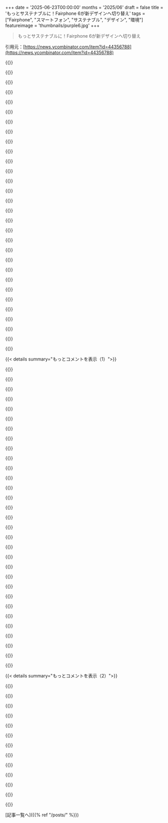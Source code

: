 +++
date = '2025-06-23T00:00:00'
months = '2025/06'
draft = false
title = 'もっとサステナブルに！Fairphone 6が新デザインへ切り替え'
tags = ["Fairphone", "スマートフォン", "サステナブル", "デザイン", "環境"]
featureimage = 'thumbnails/purple6.jpg'
+++

> もっとサステナブルに！Fairphone 6が新デザインへ切り替え

引用元：[https://news.ycombinator.com/item?id=44356788](https://news.ycombinator.com/item?id=44356788)




{{<matomeQuote body="Pixelの話が出てるけどさ、スマホの背面指紋認証を復活させてほしいな。あれがマジで最高の解決策だったよ。ポケットから出す時に指紋認証がオンになるから、遅くても一番速くロック解除できるんだ。<br>正直、なんでみんなFace ID（今使ってるやつだけど）の方が好きなのか分かんないな。誰か頼む、あれをまた出してくれ！" userName="godelski" createdAt="2025/06/23 16:51:51" color="#ff5c5c">}}




{{<matomeQuote body="ロックボタンにセンサーがあるタイプでも同じことできるじゃん。なんでわざわざ背面に限定するわけ？" userName="stavros" createdAt="2025/06/23 17:27:54" color="">}}




{{<matomeQuote body="Face IDには懐疑的だったんだけど、すぐに気に入っちゃったんだよね。ロック解除じゃなくて、使ってる最中の認証がすごく良いんだ。前は確認を求められてから指紋スキャンしてたけど、今は完全にシームレスで自動なんだよ。" userName="al_borland" createdAt="2025/06/23 23:50:16" color="#ff5733">}}




{{<matomeQuote body="電源ボタンに指紋認証があるスマホ使ったことある？あれが断トツで一番良かったんだけど。" userName="snapplebobapple" createdAt="2025/06/23 20:51:51" color="">}}




{{<matomeQuote body="スマホ持ってみて。人差し指はどこにある？" userName="godelski" createdAt="2025/06/23 17:29:27" color="">}}




{{<matomeQuote body="iPhone SEの指紋認証は一番気に入ってる点の一つだよ。だから新しいスマホに替える理由が見当たらないんだ。Appleのソフトの質の低下と囲い込みにはどんどん嫌気がさしてて、iPhoneをGrapheneOSとかPunkt MPみたいなのに替えたいくらい。<br>スマホより電子書籍リーダーとかカメラ、ノート使う方がずっと楽しいんだ。特にノートに数年間日記つけてるんだけど、そこに安らぎや自分自身、考えとの繋がりを感じるんだ。手書きの物理的な体験がすごく意味深いんだよね。結論として「もっとスマホ」じゃなくて「スマホを減らす」べき！" userName="0x38B" createdAt="2025/06/24 04:37:00" color="#38d3d3">}}




{{<matomeQuote body="スマホを持ってる時の話？それともポケットから出す時の話？後者なら、指は側面にあるよ、電源ボタンも含めてね。" userName="stavros" createdAt="2025/06/23 17:31:40" color="">}}




{{<matomeQuote body="妻と義姉が、そんなに似てないし4歳差なのに、お互いのiPhoneをFace IDでロック解除できるんだ。これにはマジで驚いたね。俺は全ての生体認証をオフにして、PINしか使ってないよ。この技術にはめちゃくちゃ懐疑的だね。" userName="thallium205" createdAt="2025/06/23 23:59:46" color="#45d325">}}




{{<matomeQuote body="ああ、最高だよ！画面を消したいのに、消えた直後に指紋を読み取ってまた画面がついちゃうんだ！誰がこんなアイデア思いついたんだよ？" userName="guappa" createdAt="2025/06/23 22:10:42" color="">}}




{{<matomeQuote body="人差し指は側面なの？俺、結構手大きくて指も長いけど、そんな持ち方しないな。ちょっと変わってるかもしれないけど、小指を底面に、指3本を背面に置いて、親指は下半分を操作するのに十分なスペースがある感じなんだ。" userName="godelski" createdAt="2025/06/23 18:26:12" color="">}}




{{<matomeQuote body="iOSのメールアプリは前から調子悪いし、この端末のタッチも時々ダメ。<br>写真アプリも全然。ソフトの質が落ちてて、俺みたいな普通の人でも気づくレベルなんだよね。" userName="lnsru" createdAt="2025/06/24 06:31:25" color="">}}




{{<matomeQuote body="背面の指紋リーダーは、機種によってはスクロールとか通知バーを出すのにも使えてたんだよね。<br>画面触らずに操作できて便利だった。<br>https://www.androidauthority.com/miss-rear-fingerprint-scann..." userName="ZeroWidthJoiner" createdAt="2025/06/23 17:24:30" color="#ff5733">}}




{{<matomeQuote body="デモリションマンの最初の方のシーンで、生体認証の一番の弱点を突いてるの見てから、俺は避けてるんだ。<br>やる気満々のやつなら、解除に使う体の一部なんて簡単に取っちゃうからね。だからパスコードかパターンで十分だ。" userName="konfusinomicon" createdAt="2025/06/24 02:15:38" color="">}}




{{<matomeQuote body="メールアプリの件は変だったね。アップデートかネットワークのせいかと思ったけど、結局あきらめて別のメールアプリに乗り換えたんだ。" userName="textm0de" createdAt="2025/06/24 06:54:45" color="">}}




{{<matomeQuote body="正直、なんでみんなFace IDの方が好きなのかわかんない。Face IDはTouch IDよりずっと失敗が多いし。濡れた手とか手袋だとダメだったけど、それはあんまりなかったしね。<br>Face IDは毎日何回もダメになるよ。ベッドでも、歯磨き中でも、斜めでも、直射日光でも、車の中でも。アプリで認証する時だけは楽だけど、ロック解除としてはマジ意味不明。iPadも一緒だよ。ノートPCならFace IDはいいかも。Touch IDがロックボタンにつけば最高だけど、安い機種だけになりそうで心配だね。" userName="xavdid" createdAt="2025/06/23 21:47:12" color="#ff5733">}}




{{<matomeQuote body="正直に聞くんだけどさ、メールアプリでどんな問題があったの？" userName="average_r_user" createdAt="2025/06/24 08:20:37" color="">}}




{{<matomeQuote body="正直、Face IDがなんで人気なのか分からん（俺は今Face ID使ってるけど）。認証にも使えるからかな。俺のパスワードマネージャーは何もタップしなくても自動で認証してくれるんだ。Walletで支払うときも同じで、カードを選んでリーダーにかざす間にFace IDでスキャンしてくれる。それに、いつもポケットから取り出すわけじゃないし、机の上に置いたスマホを取る時とか、端っこを持つ時もあって、背面に指を置かないんだよね。" userName="crazygringo" createdAt="2025/06/24 00:18:52" color="#785bff">}}




{{<matomeQuote body="電源ボタンに指紋認証？それ、どうやって快適に使えてたの？" userName="stavros" createdAt="2025/06/23 21:26:50" color="">}}




{{<matomeQuote body="今Fairphone 5でこの記事読んでるけど、この問題は再現できないな。でも、ロック画面だけ見たいのにうっかりロック解除しちゃうことはあるかも。だから、同意するよ。指紋リーダーは背中にある方がいいね。" userName="Pfeil" createdAt="2025/06/23 23:10:15" color="">}}




{{<matomeQuote body="＞ Fastest way to unlock your phone, because no matter how slow the fingerprint reader is you activate it while pulling it out of your pocket.<br>最近の画面下指紋リーダーでも同じことできるよ。あれは優秀だ。" userName="nicoburns" createdAt="2025/06/23 17:42:11" color="">}}




{{<matomeQuote body="なんで日光が関係するの？赤外線を使って顔をマッピングするんじゃないの？" userName="2muchcoffeeman" createdAt="2025/06/23 22:25:53" color="">}}




{{<matomeQuote body="これはかなり主観的な話だね。俺は昨夜、彼女と話してたんだけど、指紋リーダーが前面にないのがどんだけ嫌いかって。特に、スマホが机に置いてある時に前面なら簡単に使えるからね。それに、今のスマホは背面に指紋リーダーがあって、指紋を一つしか登録できないんだ。だから、何かの拍子に左手で持ってる時はもうどうしようもないんだ。" userName="sebtron" createdAt="2025/06/24 03:58:40" color="">}}




{{<matomeQuote body="自分の指紋がどこかに送られたりしないか（Face IDを使ってる場合は顔のモデルも）どうやって確かめられるの？" userName="codedokode" createdAt="2025/06/24 02:14:17" color="">}}




{{<matomeQuote body="俺はS9+だったかな、背面のリーダーに人差し指を使ってたよ。普通にうまくいってた。" userName="terribleperson" createdAt="2025/06/23 22:26:39" color="">}}




{{<matomeQuote body="誰が背中にあるべきだって言ったんだ？彼がFace IDよりそっちが好きって言っただけだろ、もしかしたら電源ボタンの指紋リーダーを使ったことないのかもな。" userName="rustyminnow" createdAt="2025/06/23 17:43:49" color="">}}




{{<matomeQuote body="身体の一部を取り除くのも、パスコードとかパターンを入手する効果的な方法だね。誰かがお前さんのスマホを解除するためにそんなひどいことをするつもりなら、どんなロック方法を使ってても大して変わらないと思うけどな。" userName="autarch" createdAt="2025/06/24 03:07:39" color="">}}




{{<matomeQuote body="これ、変なの！最近歯列矯正始めたんだけど、FaceIDが私だって認識してくれなくなって、またFaceIDの設定やり直さなきゃいけなかったんだ。口を開けてる時は歯が違うのは当然だけど、口を閉じててもFaceIDが私じゃないって思うくらい顔が変わったみたい。" userName="wiether" createdAt="2025/06/24 08:39:53" color="">}}




{{<matomeQuote body="どのスマホも結局古くなるけど、中身は色々再利用できるはずだよね。ブートローダーがアンロックできる古いスマホ（Fairphoneとか）に別のOSを入れて、ミニPCやIoT端末として使えるように、ドッキングステーションみたいなケースを誰か作ってくれないかな。計画的陳腐化のせいで使える電子機器がゴミになるのは腹が立つ。アンロックできるやつだけでも、こういう再利用ってできないのかな？FrameworkはノートPCで似たことしてるけど。Fairphoneのハードウェアでこれって実現可能？" userName="squarefoot" createdAt="2025/06/24 06:54:05" color="#785bff">}}




{{<matomeQuote body="＞再利用するなら、スマホとして使えないの？<br>2年で買い替えるのは、古いスマホをIoT端末にしてもサステナブルじゃないよ。結局2年で1台消費してる。引き出しに置く方が、電源入れっぱなしよりエネルギー使わないしね。<br>＞計画的陳腐化<br>俺は「時期尚早な陳腐化」って言いたいな。計画的陳腐化は特定の期間で壊れるよう設計することだけど、今は保証期間（1〜2年）だけ持って壊れる「時期尚早」な製品が多いと思うんだ。" userName="palata" createdAt="2025/06/24 08:53:30" color="#785bff">}}




{{<matomeQuote body="＞再利用するなら、なんでスマホとして使えないの？<br>計画的陳腐化のために、メーカーはすぐOSやセキュリティパッチの提供を止めるんだ。<br>デバイスをアンロックしてカスタムROMを入れると、ちゃんと動くか不明だし、secure bootも危うくなる可能性が高い。これは多くのスマホの使い方で問題になる。<br>それに、多くのアプリがこういう設定では動くのを拒否するんだ（なぜかセキュリティパッチのない古いOSはOKなのにね）。" userName="snarg" createdAt="2025/06/24 09:38:25" color="#45d325">}}




{{< details summary="もっとコメントを表示（1）">}}

{{<matomeQuote body="みんな普通はスマホ1台しか持たないし、最新のアプリが動いて、写真や音楽を保存できて、高画質の写真も撮れるのが欲しいんだ。<br>より良いカメラ目当てでスマホをアップグレードするとしても、古いスマホのプロセッサはまだ十分使えるだろうし、カメラ品質が重要じゃないミニPCとして使える可能性がある。<br>それに、スマホはステータスシンボルだから、買い替えないわけにはいかないんだよ。" userName="TheDong" createdAt="2025/06/24 09:10:56" color="">}}




{{<matomeQuote body="＞メーカーがOSアプデを止めるのは計画的陳腐化のため？<br>違うと思うな。サポートはコストだから早く止めるだけ。「意図的に古くする」じゃなく「生かすことに無関心」なんだよ。法で強制しないとアプデしないね。<br>＞アンロックしてカスタムROMでsecure bootも危うくなる？<br>Fairphoneはブートローダー再ロックできる。カスタムOSって出るけど、secure bootは大丈夫じゃない？<br>＞多くのアプリがカスタムROMで動かない？<br>アンロックでダメなのは聞くけど、再ロックでも？そんなアプリあるの？" userName="palata" createdAt="2025/06/24 12:01:19" color="#45d325">}}




{{<matomeQuote body="技術的には可能だよ。でもスマホはロックダウンが問題で、ソフト変更が難しい。Fairphoneでもアンロックコードが必要で、提供停止の可能性も（Asusみたいに）。再利用エコシステムはコストもかかるし不確かだ。<br>一番の問題は盗難防止機能で、e-wasteからのスマホが文鎮化することだと思う。<br>法規制で解決できるはず。登録e-waste業者にアンロック権限を与えれば、ゴミ減るし、アンロック済みスマホも手に入る。そしたらアフターマーケットも出てくるかもね。" userName="dvdkon" createdAt="2025/06/24 08:38:42" color="#38d3d3">}}




{{<matomeQuote body="メーカーは、消費者が気にする間だけサポートを気にかけるんだ。買って1ヶ月でスマホが壊れたら消費者は反乱を起こすだろう。メーカーは2年を顧客にとって許容できる期間と決めてるんだよ。その期間が過ぎれば、ほとんどの人が買い替えにお金を払う気になるくらい長いってわけ。もしあなたがスマホを長く使いたい「ケチな」顧客の一人なら、メーカーはあなたにお金を使わせたいんだ。そしてほとんどの顧客はそうなったら払う気があるみたいだから、メーカーはハッピーってこと。" userName="bluGill" createdAt="2025/06/24 14:27:35" color="">}}




{{<matomeQuote body="だからこそ、メーカーにスマホを長く持つように強制する規制が必要なんだよ。" userName="palata" createdAt="2025/06/24 15:25:06" color="">}}




{{<matomeQuote body="＞Fairphoneでもアンロックコード必要だし、提供停止の可能性も（Asusみたいに）。<br>あと、セットアップ進むにもGoogle登録・通信して許可要るんだ。Fairphoneが使えるようにしても、Googleがいつでも変えられる。フォーラムで聞いても直す気ないみたい。使うのにGoogle必須でロックダウンされてるハードウェア、俺はサステナブルと思わないね。15年後にAPI変わってたら使えないだろう。<br>（細かいけどGoogleと「契約に同意」で、アカ作るんじゃないらしい。実際は同じ。）" userName="WhyNotHugo" createdAt="2025/06/24 09:34:10" color="#45d325">}}




{{<matomeQuote body="ブリュッセルにあるCitronicsって会社がね、Fairphone 3の部品とか扱ってるらしいよ。見てみて。<br>https://citronics.eu/" userName="anken" createdAt="2025/06/24 08:39:24" color="">}}




{{<matomeQuote body="EUの新しいエコデザイン規制だとさ、スマホメーカーは最後に売ってから最低でも5年間はアップデート出さないといけないんだって。1〜2年じゃないんだよ。<br>（ただし、6月20日以降に出た新しいやつね。）詳しくはここ見てみ。<br>https://single-market-economy.ec.europa.eu/news/new-eu-rules..." userName="Tijdreiziger" createdAt="2025/06/24 10:19:30" color="#ff5c5c">}}




{{<matomeQuote body="スマホの進化って最近そんな早くないと思うんだよね。<br>カメラ以外はまだ使えるし、古いのでミニPCとかにできるじゃんって？でも、元々要らなかったなら捨てるよりエネルギー使うから、サステナブルじゃないってこと。新しいの買うのはいいけど、環境にいいとか言うのは違うと思うな。<br>あと、ステータスシンボルで買い替えないとって言うけど、俺の周りでは古いスマホ持ってる方がイケてる、みたいな感じになってるよ。場所によるんじゃない？" userName="palata" createdAt="2025/06/24 09:17:14" color="">}}




{{<matomeQuote body="Fairphoneみたいに長く使えるって言ってるメーカーさ、サポート終わった古いスマホの部品のソースコード公開しないのはなんで？もう関係ないんだから、他の会社に見られても良くない？それか、署名証明書かなんかの問題なのかな？" userName="xeonmc" createdAt="2025/06/24 09:55:43" color="">}}




{{<matomeQuote body="俺たち、社会として今世紀生き残りたいのかなって思ったけど、どうやら違うかもね。マジで生き残る気ないみたいな行動してるし。<br>もし生き残る気があるなら、今回の規制みたいのは簡単な一歩だよ（全然足りないけど）。でもさ、多分社会は崩壊するだろうから、生き残る気があるなら何する？なんて考えるの無駄かもね。" userName="palata" createdAt="2025/06/24 17:03:04" color="">}}




{{<matomeQuote body="USB-Cハブ使えばさ、キーボードとかマウスとか、何でも繋げられるんだよ。外部電源付きのハブもあるから、充電しながら使えるしね。俺もFairphoneで外付けキーボード使ってやることあるよ。もっといいのが欲しいけど、多分そういうのはあんまりないし高くなるだろうね。" userName="rini17" createdAt="2025/06/24 08:55:43" color="">}}




{{<matomeQuote body="これ、全然みんなには無理だよ。子供いないとかで趣味でやってる人なら、古いスマホを呼び鈴にするとか時間かけてもいいかもだけど、普通の人は？誰がメンテすんの？新しい場所に置いたらバッテリー熱くならないかとか誰がチェックすんの？俺は自分でメディアプレイヤーとか直したくないよ。" userName="piokoch" createdAt="2025/06/24 14:24:18" color="">}}




{{<matomeQuote body="ステータスシンボルだからって新しいの買わないといけない、って言うけどさ、それは自分で選べることだよ。ステータス追いかけるのは（ちょっと見栄っ張りな）選択だしね。そういうのが必要な生活だとしても、それは自分で選んだ道。<br>5年前のスマホだって人生で成功するのに全然問題ないんだから。" userName="WhyNotHugo" createdAt="2025/06/24 09:36:51" color="">}}




{{<matomeQuote body="君が言う通り、一番大事なのはスマホのUSB Type-Cコネクタが時代遅れのUSB 2.0じゃなくて、USB 3.0以上でDisplayPortもサポートしてることだよ。<br>そういうスマホなら、外部モニターとかネットワーク機器、ドッキングステーションとか、どんな周辺機器も使えるようになるんだ。<br>Motorolaの400ドルくらいの比較的安いスマホでも、そういうUSBポートが付いてるのあるけど、多くのスマホ、特に値段が高いのにこれは許せないなって思うようなのでも、USB 2.0に制限されてて、これは今となってはほとんど役に立たないんだよね。<br>このFairphoneは他の仕様は良さそうだけど、USB Type-Cコネクタについては何も書かれてない。<br>少なくともUSB 3.0とDisplayPortをサポートしてないスマホには、もう絶対お金を出したくないね。<br>追記：<br>今GsmarenaでFairphone 5を見たんだけど、USB 3.0/DisplayPortに対応してたみたいだ。<br> Fairphone 5のCPUみたいに古いのを避けてたから、前は気づかなかったんだ。<br>Fairphone 6が前のモデルのUSBインターフェースを引き継いでくれるといいな。<br>それが、比較的最近のミッドレンジのQualcomm SoCと、提供される機能に対して妥当な価格と組み合わされば、面白い選択肢になるかも。" userName="adrian_b" createdAt="2025/06/24 12:28:51" color="#ff5733">}}




{{<matomeQuote body="それって、5年間のAndroidアップデートのこと？<br>それともセキュリティアップデートだけなの？" userName="Vilian" createdAt="2025/06/24 11:34:55" color="">}}




{{<matomeQuote body="なんか、ホリスティックなサステナビリティとしては良い兆候じゃないみたいだね。<br>良いことしたいって企業について、俺なりに仮説を立ててるんだ。<br>それは、 C-suiteに真の信者がいて、比喩的に言うと、使命への脅威をブロック先から見抜ける怒れるストリートファイターみたいな幹部が必要だってこと。<br>これが起きてない分かりやすい例としては、例えばプライバシーの取り組みのほとんどは、(1) 善意はあるけど何やってるか分からず、想定される脅威に対して全く歯が立たないか、(2) 実際のところは、個人のキャリアや金儲けのためのただの製品マーケティングの角度に過ぎないかのどっちかに分類できるね。" userName="neilv" createdAt="2025/06/24 12:33:39" color="">}}




{{<matomeQuote body="知ってる限りでは、citronicsはFairphone 2のハードウェアを使ってるよ：https://news.ycombinator.com/item?id=43230764" userName="fgeiger" createdAt="2025/06/24 09:24:37" color="">}}




{{<matomeQuote body="‟アップグレードしないのがステータスシンボル”<br>これ、私たちに必要な変化の大部分だよ。<br>私も数年前までiPhone 8を使い続けてたけど、ある意味でそれを見せるのが誇らしかったんだ。<br>その頃のスマホをまだ使ってる（技術系の）知ってる人たちも尊敬するよ。<br>誇りって健康的で良いモチベーションなのかな？<br>そうじゃないかもしれないけど、私たち人間だもんね。" userName="ikurei" createdAt="2025/06/24 09:18:53" color="">}}




{{<matomeQuote body="‟みんなスマホ1台しか持ち歩かない”<br>ってことだけど、ねえ、誰か2枚より多くのSIMをアクティブにできるスマホを作ってくれないかな。<br>今4枚もSIMがあって、減るより増える可能性の方が高いんだ...。" userName="lan321" createdAt="2025/06/24 09:42:18" color="">}}




{{<matomeQuote body="どうして、すぐにスマホを捨てる人が、長く使いたい人のためのサポート費用を補助しなきゃいけないの？<br>古いハードウェアをサポートするにはコストがかかるんだから、それは誰かが払わないとね。" userName="BobaFloutist" createdAt="2025/06/24 22:24:30" color="">}}




{{<matomeQuote body="法律はセキュリティしか気にしてないけど、メーカーはそれ以上に頑張ってもいいんだよ。" userName="bmicraft" createdAt="2025/06/24 13:26:46" color="">}}




{{<matomeQuote body="大体はベンダーとの契約だよ。<br>Fairphoneから大して利益を上げてないベンダーは、そういう条件をつけられたら喜んで取引を打ち切っちゃうだろうね。<br>Pine64のデバイスが（公開データシートのある部品を可能な限り使ってる - ソフトウェア側はやらないけど）ほとんど数世代前の部品で作られてるのも、メーカーがもうあんまり気にしてないからだよ。" userName="immibis" createdAt="2025/06/26 08:41:18" color="#38d3d3">}}




{{<matomeQuote body="‟Googleにサインアップしないと設定画面すら進められない”<br>ってことだけど、iIRCでは脱GoogleのカスタムROMがあらかじめインストールされたバージョンも提供してるけど、このオプションにもこれが当てはまるの？" userName="GTP" createdAt="2025/06/24 12:52:25" color="">}}




{{<matomeQuote body="そうだね、カスタムの、Googleが入ってないROMを入れる必要があると思うよ（そういうのが最初から入ってるFairphoneも買えるけど）。Googleが入ってるFairphoneを買ったら、それはまさにGoogle漬けだね。俺は数年前に/e/OSが入ったFairphone 3を買ったから、そういう問題はないよ。あと、フェアな視点で見ると、「起動前にGoogleにログインしないといけない」っていうのは、スマホの盗難や転売を難しくしてるんだ。どっかで読んだけど、GoogleとかAppleとか（Samsungとかもかな）がその「保護」を導入してから、盗まれたスマホの数が減ったらしいよ。" userName="palata" createdAt="2025/06/24 19:48:09" color="#ff33a1">}}




{{<matomeQuote body="デバイスを売る側がソフトのサポートをするか、ハードウェアのアンロックを許可しないといけない、っていうアイデアは結構好きだな。" userName="truculent" createdAt="2025/06/24 12:17:12" color="">}}




{{<matomeQuote body="ネジを外したら、バッテリーも取り外せるようになってるらしい。接着剤じゃなくてネジ止めされてるからね。<br>バッテリーを接着剤じゃなくネジで止めることが「改善」と見なされるなんて、なんてひどい状況なんだ。個人的には、スマホは2016年頃からひどい下り坂を転げ落ちてると思う。それ以前は、ほとんどのAndroidは①工具不要で簡単にバッテリー交換、②microSDスロット、③ヘッドホンジャック、④（多くが）Dual SIM、⑤（安いモデルの多くが）デフォルトで簡単にルート化かアンロックできた。今手に入るのは、速いCPU、増えた（拡張できない）ストレージ、そして多すぎるカメラだけだ。<br>Samsungにはこんな記憶に残る広告もあったよ: https://www.youtube.com/watch?v=0hIoyb9L5g0" userName="userbinator" createdAt="2025/06/24 00:43:47" color="#ff5733">}}




{{<matomeQuote body="彼らがネジ止めしてるのって、楽しむためだと思う？<br>バッテリー交換が必要な時（どうせめったにないだろうけど）にネジをいくつか余分に外すより、スマホが頑丈な方がいいな。あの広告みたいに予備のバッテリーを持ち歩いてた人なんて知らないし、良い広告だけど顧客の使い方とはちょっと違うと思う。<br>あと、できるだけ防水なスマホが良いから、ネジとかを使わずに開けられる背面カバーは犠牲にしてもいいかな。" userName="fastball" createdAt="2025/06/24 10:51:30" color="#ff5c5c">}}




{{<matomeQuote body="彼らがそうしてるのは、もっと良いデザインを知らないか、わざと知らないふりをしてるだけだよ。防水性能なんて、マーケティングがお前らに必要だと教えるまで、みんなが必要としてなかった機能だ。" userName="userbinator" createdAt="2025/06/29 00:09:54" color="">}}




{{<matomeQuote body="ああそうだね、人間だよ。普段の生活で液体と全然触れない、スマホに飲み物やスープをこぼしても壊れない、トイレやプール、湖や川に落としても壊れない機能を欲しいなんて、言われるまで知らなかったことで有名なユーザーグループだね。<br>https://xkcd.com/641/ は真実だけど、スマホと液体に関してはそうじゃないね。" userName="fragmede" createdAt="2025/06/29 00:20:01" color="">}}

{{</details>}}




{{< details summary="もっとコメントを表示（2）">}}

{{<matomeQuote body="FairPhoneは前はまだ正しいことをしてるメーカーだったんだ。俺のFP3にはその全部があるし、ブートローダーをアンロックするための公式ガイドもあった。少なくともアプデに関する約束は守ってくれてるけど、新しい機種はもう買わないな。" userName="ben-schaaf" createdAt="2025/06/24 03:47:40" color="">}}




{{<matomeQuote body="Fairphone製品に詳しくない人には、俺のコメントは結構意味不明だよね、ごめんね。親コメントは、メーカーが2016年以降に挙げられた機能を全部やめたって言ってたけど、Fairphoneは2021年まではまだ全部やってたんだ。だから俺は彼らのスマホを買ったんだ。それからFP4でヘッドホンジャックを無くして、今度はツールを使わないとバッテリー/SIM交換ができなくなった。だからもう買わないんだ。ウェブサイトが重くなりすぎて完全に使い物にならなくなるまでFP3を使い続けるよ（Fairphoneがアプデの約束を守ってくれてるからできることだけど）。" userName="ben-schaaf" createdAt="2025/06/24 09:26:35" color="#ff5c5c">}}




{{<matomeQuote body="なるほどね、説明ありがとう、君のコメントが少し分かったよ。理解力がなくてごめんね。<br>Fairphoneにはちょっと詳しいよ。FP5を次のスマホとして検討してたから、最初のレビューが悪くなければFP6も多分買うかな。<br>個人的な魅力はモジュラーハードウェアのサポートだけど、公式の長期ソフトサポート（そしてそれが終わった後のコミュニティサポート）も期待してるんだ。他のスマホ会社と比べて、みんなのためになるように違うやり方を一生懸命やってる会社っていう理念も、賢明で革新的だし、応援したいなって思う。<br>もし君にとってFairphoneの最大の問題がヘッドホンジャックを無くしたことと、バッテリー交換に小さなドライバーが必要なことだけなら、次にどんな機種を改善として考えてるのか、本当に興味あるな。" userName="1dom" createdAt="2025/06/24 10:29:09" color="#ff33a1">}}




{{<matomeQuote body="Linuxスマホ（PinePhone ProとかFLX1）にしたかったけど、ソフトがイマイチなんだよね。HMDもダメだったし。だから今はFP3を使い潰すつもり。Fairphoneの考え方は好きだし、製品も良いと思う。改善の余地はあるけど、買って良かった。ただ、ヘッドホンジャックを無くしたのは彼らの理念への裏切りだと思うね。" userName="ben-schaaf" createdAt="2025/06/24 17:35:49" color="#ff33a1">}}




{{<matomeQuote body="FP3使ってる人に聞きたいんだけど、バッテリーが落ちちゃったことない？俺は何度か経験あるんだよね。バッテリーのグリップがもう少ししっかりしてるといいなっていつも思う。これって俺だけじゃないよね？" userName="filmor" createdAt="2025/06/24 10:56:52" color="">}}




{{<matomeQuote body="私も落ちたことないよ。FP3+のカメラ買って、バッテリーは3個目。murena／e／-OSでGoogleなしで使ってるけど、完璧に動くよ。ただ画面がちょっと大きすぎるかな。Sony Xperia ZX1 compactくらいのサイズが良かったけど、まあ全部は手に入らないよね。" userName="borosuxks" createdAt="2025/06/24 18:35:20" color="">}}




{{<matomeQuote body="初代Fairphoneは、ぶっちゃけ当時の普通のAndroid（MT6589 reference design）のブランドを変えただけだったんだよ。https:＼＼www.gizchina.com＼2013＼06＼25＼6-top-quad-core-mt6589-p... 画面とかカメラが良い、これとそっくりな無名のスマホも持ってるし。当時、似たようなスマホを作ってた小さい会社はいっぱいあったけど、残念ながらほとんどが数年で消えちゃった。だから、2016年以降にダメになったって言ったんだよね。" userName="userbinator" createdAt="2025/06/24 04:12:09" color="#785bff">}}




{{<matomeQuote body="いやいや、環境や労働条件を考えて、もっとサステナブルな材料も使ってたし、独自のオープンなGoogleなしOSも出してたんだよ。バージョン2から本当に進歩したのはその通りだけどね。でも、FP1があったからこそ今のFairphoneがあるんだし、FP1を持ってたこと自体に満足してるよ。" userName="Vinnl" createdAt="2025/06/24 09:38:24" color="">}}




{{<matomeQuote body="FP3のアップデートは多分2026年頃に終わるだろうから、そろそろ買い替えの時期が来るだろうね。俺はきっとFP6にするつもりだよ。" userName="forty" createdAt="2025/06/24 06:33:09" color="">}}




{{<matomeQuote body="個人的にはPixelスマホ（GrapheneOSを入れるために）を考えてたんだけど、最近のGoogleのニュースを見てると、GrapheneとかPixelがどうなるのか正直よく分かんないんだよね。" userName="palata" createdAt="2025/06/24 19:55:08" color="">}}




{{<matomeQuote body="背面カバーをパカッと外してバッテリー交換できた昔のスマホが好きだったな。今ってみんな充電器を持ち歩くけど、あれって大きくて重くて邪魔じゃん？俺は予備のバッテリーを持ち歩いて、充電器を出すのと同じくらいの速さでバッテリー交換できたんだよ。" userName="kevincox" createdAt="2025/06/24 13:06:34" color="">}}




{{<matomeQuote body="記事、ここでちょっと誤解させてるね。前のFairphoneは、接着剤なしでバッテリーが取り外せたんだよ。" userName="fulafel" createdAt="2025/06/24 03:41:24" color="">}}

{{</details>}}



[記事一覧へ]({{% ref "/posts/" %}})
